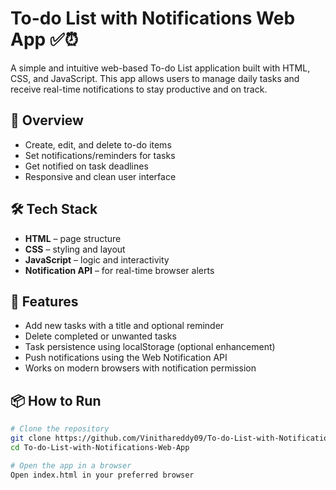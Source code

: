 # To-do List with Notifications Web App ✅⏰

A simple and intuitive web-based To-do List application built with HTML, CSS, and JavaScript. This app allows users to manage daily tasks and receive real-time notifications to stay productive and on track.

## 🧾 Overview

- Create, edit, and delete to-do items  
- Set notifications/reminders for tasks  
- Get notified on task deadlines  
- Responsive and clean user interface  

## 🛠 Tech Stack

- **HTML** – page structure  
- **CSS** – styling and layout  
- **JavaScript** – logic and interactivity  
- **Notification API** – for real-time browser alerts  

## 🚀 Features

- Add new tasks with a title and optional reminder  
- Delete completed or unwanted tasks  
- Task persistence using localStorage (optional enhancement)  
- Push notifications using the Web Notification API  
- Works on modern browsers with notification permission  

## 📦 How to Run

```bash
# Clone the repository
git clone https://github.com/Vinithareddy09/To-do-List-with-Notifications-Web-App.git
cd To-do-List-with-Notifications-Web-App

# Open the app in a browser
Open index.html in your preferred browser
